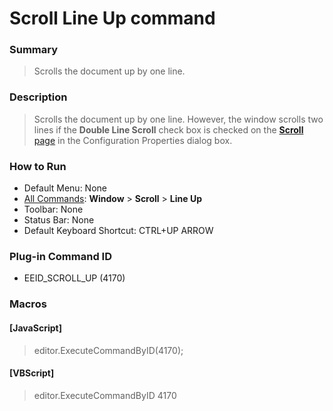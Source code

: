 # Scroll Line Up command

### Summary

> Scrolls the document up by one line.

### Description

> Scrolls the document up by one line. However, the window scrolls two lines if the
> **Double Line Scroll** check box is checked on
> the
> [**Scroll** page](../../dlg/properties/scroll/index) in the Configuration Properties dialog box.

### How to Run

- Default Menu: None
- [All Commands](../tools/all_commands): **Window** \> **Scroll** \> **Line Up**
- Toolbar: None
- Status Bar: None
- Default Keyboard Shortcut: CTRL+UP ARROW

### Plug-in Command ID

- EEID\_SCROLL\_UP (4170)

### Macros

#### \[JavaScript\]

> editor.ExecuteCommandByID(4170);

#### \[VBScript\]

> editor.ExecuteCommandByID 4170
